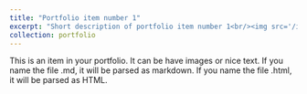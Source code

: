 ```yaml
---
title: "Portfolio item number 1"
excerpt: "Short description of portfolio item number 1<br/><img src='/images/3953273590_704e3899d5_m.jpg'><img src='/images/3953273590_704e3899d5_m.jpg'>"
collection: portfolio
---
```


This is an item in your portfolio. It can be have images or nice text. If you name the file .md, it will be parsed as markdown. If you name the file .html, it will be parsed as HTML. 
